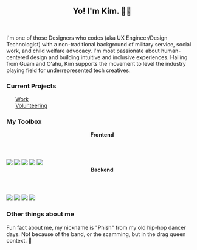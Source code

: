 <h2 align="center">Yo! I'm Kim. 🤙🏻</h2><br/>

I'm one of those Designers who codes (aka UX Engineer/Design Technologist) with a non-traditional background of military service, social work, and child welfare advocacy. I'm most passionate about human-centered design and building intuitive and inclusive experiences. Hailing from Guam and O‘ahu, Kim supports the movement to level the industry playing field for underrepresented tech creatives. 

<h3>Current Projects</h3>
<div>
<ul style="list-style-type:none;">
  <li><a href="https://healthequitytracker.org/" target="_blank">Work</a></li>
  <li><a href="https://ritaxyz.com/" target="_blank">Volunteering</a></li>
</ul>
</div>

<h3>My Toolbox</h3>
<header><b>Frontend</b></header>
<div style="display:inline">
<img src="https://img.shields.io/badge/figma-%23A967FF.svg?style=for-the-badge&logo=figma&logoColor=white">
<img src="https://img.shields.io/badge/react-%2320232a.svg?style=for-the-badge&logo=react&logoColor=%2361DAFB">
<img src="https://img.shields.io/badge/javascript-%23323330.svg?style=for-the-badge&logo=javascript&logoColor=%23F7DF1E">
<img src="https://img.shields.io/badge/css3-%231572B6.svg?style=for-the-badge&logo=css3&logoColor=white">
<img src="https://img.shields.io/badge/html5-%23E34F26.svg?style=for-the-badge&logo=html5&logoColor=white">
</div>

<header><b>Backend</b></header>
<div style="display:inline">
<img src="https://img.shields.io/badge/express.js-%23404d59.svg?style=for-the-badge&logo=express&logoColor=%2361DAFB">
<img src="https://img.shields.io/badge/node.js-7FC728?style=for-the-badge&logo=node.js&logoColor=white">
<img src="https://img.shields.io/badge/MongoDB-%234ea94b.svg?style=for-the-badge&logo=mongodb&logoColor=white">
<img src="https://img.shields.io/badge/python-%23F7C93D.svg?style=for-the-badge&logo=python&logoColor=white">
</div>

<h3>Other things about me</h3>
Fun fact about me, my nickname is "Phish" from my old hip-hop dancer days. Not because of the band, or the scamming, but in the drag queen context. 🫦
